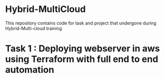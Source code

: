 # Hybrid-MultiCloud
This repository contains code for task and project that undergone during Hybrid-Multi-cloud training

# Task 1 : Deploying webserver in aws using Terraform with full end to end automation


